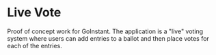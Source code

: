 Live Vote
=========

Proof of concept work for GoInstant.  The application is a "live" voting system
where users can add entries to a ballot and then place votes for each of the
entries.
